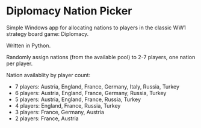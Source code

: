 # Diplomacy Nation Picker

Simple Windows app for allocating nations to players in the classic WW1 strategy board game: Diplomacy.

Written in Python.

Randomly assign nations (from the available pool) to 2-7 players, one nation per player.

Nation availablity by player count:

- 7 players: Austria, England, France, Germany, Italy, Russia, Turkey
- 6 players: Austria, England, France, Germany, Russia, Turkey
- 5 players: Austria, England, France, Russia, Turkey
- 4 players: England, France, Russia, Turkey
- 3 players: France, Germany, Austria
- 2 players: France, Austria
